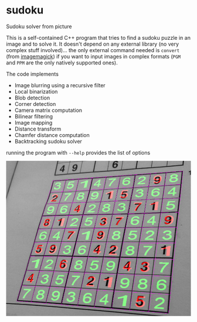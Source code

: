 # sudoku
Sudoku solver from picture

This is a self-contained C++ program that tries to find a sudoku puzzle in an image and to solve it.
It doesn't depend on any external library (no very complex stuff involved)... the only external command needed is
`convert` (from [imagemagick](https://www.imagemagick.org)) if you want to input images in complex formats (`PGM` and `PPM` are
the only natively supported ones).

The code implements

- Image blurring using a recursive filter
- Local binarization
- Blob detection
- Corner detection
- Camera matrix computation
- Bilinear filtering
- Image mapping
- Distance transform
- Chamfer distance computation
- Backtracking sudoku solver

running the program with `--help` provides the list of options

![example output](test-images/out7.jpg)
